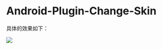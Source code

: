 # Android-Plugin-Change-Skin


具体的效果如下：

![](https://github.com/viclee2014/Android-Plugin-Change-Skin/blob/master/app/src/main/res/raw/change_skin.gif)
